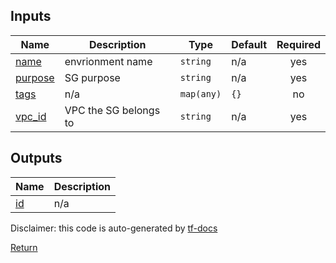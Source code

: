 <!-- BEGIN_TF_DOCS -->



## Inputs

| Name | Description | Type | Default | Required |
|------|-------------|------|---------|:--------:|
| <a name="input_name"></a> [name](#input\_name) | envrionment name | `string` | n/a | yes |
| <a name="input_purpose"></a> [purpose](#input\_purpose) | SG purpose | `string` | n/a | yes |
| <a name="input_tags"></a> [tags](#input\_tags) | n/a | `map(any)` | `{}` | no |
| <a name="input_vpc_id"></a> [vpc\_id](#input\_vpc\_id) | VPC the SG belongs to | `string` | n/a | yes |

## Outputs

| Name | Description |
|------|-------------|
| <a name="output_id"></a> [id](#output\_id) | n/a |

Disclaimer: this code is auto-generated by [tf-docs](https://terraform-docs.io)

[Return](../README.md)
<!-- END_TF_DOCS -->
